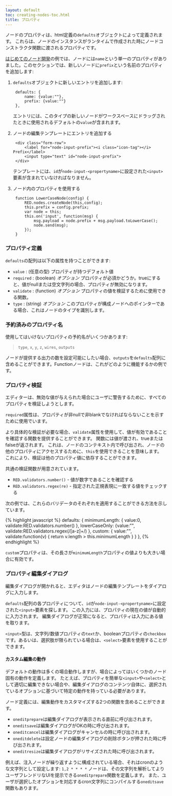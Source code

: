 ```yaml
---
layout: default
toc: creating-nodes-toc.html
title: プロパティ
---
```


ノードのプロパティは、html定義の`defaults`オブジェクトによって定義されます。
これらは、ノードのインスタンスがランタイムで作成された時にノードコンストラクタ関数に渡されるプロパティです。

[はじめてのノード開発](first-node)の例では、ノードには`name`という単一のプロパティがありました。このセクションでは、新しいノードに`prefix`という名前のプロパティを追加します:

1. `defaults`オブジェクトに新しいエントリを追加します:

        defaults: {
            name: {value:""},
            prefix: {value:""}
        },

   エントリには、このタイプの新しいノードがワークスペースにドラッグされたときに使用されるデフォルトの`value`が含まれます。

2. ノードの編集テンプレートにエントリを追加する

        <div class="form-row">
            <label for="node-input-prefix"><i class="icon-tag"></i> Prefix</label>
            <input type="text" id="node-input-prefix">
        </div>

    テンプレートには、`id`が`node-input-<propertyname>`に設定された`<input>`要素が含まれていなければなりません。

3. ノード内のプロパティを使用する

        function LowerCaseNode(config) {
            RED.nodes.createNode(this,config);
            this.prefix = config.prefix;
            var node = this;
            this.on('input', function(msg) {
                msg.payload = node.prefix + msg.payload.toLowerCase();
                node.send(msg);
            });
        }

### プロパティ定義

`defaults`の配列は以下の属性を持つことができます:

- `value` : (任意の型) プロパティが持つデフォルト値
- `required` : (boolean) *オプション* プロパティが必須かどうか。trueにすると、値がnullまたは空文字列の場合、プロパティが無効になります。
- `validate` : (function) *オプション* プロパティの値を検証するために使用できる関数。
- `type` : (string) *オプション* このプロパティが構成ノードへのポインターである場合、これはノードのタイプを識別します。

### 予約済みのプロパティ名

使用してはいけないプロパティの予約名がいくつかあります:

> `type`, `x`, `y`, `z`, `wires`, `outputs`


ノードが提供する出力の数を設定可能にしたい場合、`outputs`を`defaults`配列に含めることができます。Functionノードは、これがどのように機能するかの例です。

### プロパティ検証

エディターは、無効な値が与えられた場合にユーザに警告するために、すべてのプロパティを検証しようとします。

`required`属性は、プロパティが非nullで非blankでなければならないことを示すために使用でいます。

より具体的な検証が必要な場合、`validate`属性を使用して、値が有効であることを確認する関数を提供することができます。
関数には値が渡され、trueまたはfalseが返されます。
これは、ノードのコンテキスト内で呼び出され、ノードの他のプロパティにアクセスするために、`this`を使用できることを意味します。
これにより、検証は他のプロパティ値に依存することができます。

共通の検証関数が用意されています。

 - `RED.validators.number()` - 値が数字であることを確認する
 - `RED.validators.regex(re)` - 指定された正規表現に一致する値をチェックする


次の例では、これらのバリデータのそれぞれを適用することができる方法を示しています。

{% highlight javascript %}
defaults: {
   minimumLength: { value:0, validate:RED.validators.number() },
   lowerCaseOnly: {value:"", validate:RED.validators.regex(/[a-z]+/) },
   custom: { value:"", validate:function(v) { return v.length > this.minimumLength } }
},
{% endhighlight %}

`custom`プロパティは、その長さが`minimumLength`プロパティの値よりも大きい場合に有効です。


### プロパティ編集ダイアログ

編集ダイアログが開かれると、エディタはノードの編集テンプレートをダイアログに入力します。

`defaults`配列の各プロパティについて、`id`が`node-input-<propertyname>`に設定された`<input>`要素を探します。
この入力には、プロパティの現在の値が自動的に入力されます。
編集ダイアログが正常になると、プロパティは入力にある値を取ります。

`<input>`型は、文字列/数値プロパティの`text`か、booleanプロパティの`checkbox`です。あるいは、選択肢が限られている場合は、`<select>`要素を使用することができます。

#### カスタム編集の動作

デフォルトの動作は多くの場合動作しますが、場合によってはいくつかのノード固有の動作を定義します。
たとえば、プロパティを簡単な`<input>`や`<select>`として適切に編集できない場合や、編集ダイアログのコンテンツ自体に、選択されているオプションに基づいて特定の動作を持っている必要があります。

ノード定義には、編集動作をカスタマイズする2つの関数を含めることができます。

 - `oneditprepare`は編集ダイアログが表示される直前に呼び出されます。
 - `oneditsave`は編集ダイアログがOKの時に呼び出されます。
 - `oneditcancel`は編集ダイアログがキャンセルの時に呼び出されます。
 - `oneditdelete`は設定ノードの編集ダイアログの削除ボタンが押された時に呼び出されます。
 - `oneditresize`は編集ダイアログがリサイズされた時に呼び出されます。

例えば、注入ノードが繰り返すように構成されている場合、それはcronのような文字列として設定します: `1,2 * * * *`
ノードは、その文字列を解析してよりユーザフレンドリなUIを提示できる`oneditprepare`関数を定義します。
また、ユーザが選択したオプションを対応するcron文字列にコンパイルする`oneditsave`関数もあります。
